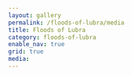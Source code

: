 ```yaml
---
layout: gallery
permalink: /floods-of-lubra/media
title: Floods of Lubra
category: floods-of-lubra
enable_nav: true
grid: true
media: 
---
```


